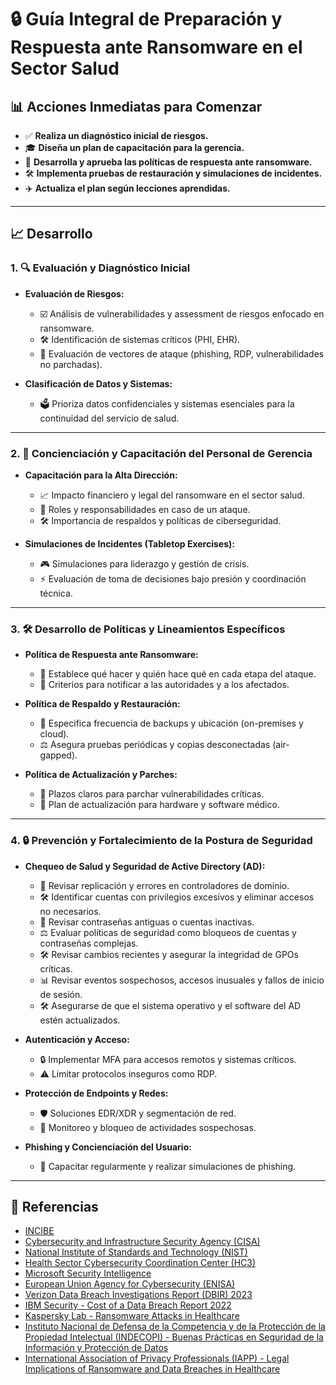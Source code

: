 # 🔒 Guía Integral de Preparación y Respuesta ante Ransomware en el Sector Salud

## 📊 Acciones Inmediatas para Comenzar
- ✅ **Realiza un diagnóstico inicial de riesgos.**
- 🎓 **Diseña un plan de capacitación para la gerencia.**
- 📜 **Desarrolla y aprueba las políticas de respuesta ante ransomware.**
- 🛠️ **Implementa pruebas de restauración y simulaciones de incidentes.**
- ✈️ **Actualiza el plan según lecciones aprendidas.**

---

## 📈 Desarrollo

### 1. 🔍 Evaluación y Diagnóstico Inicial
- **Evaluación de Riesgos:**
  - ☑️ Análisis de vulnerabilidades y assessment de riesgos enfocado en ransomware.
  - 🛠️ Identificación de sistemas críticos (PHI, EHR).
  - 🔔 Evaluación de vectores de ataque (phishing, RDP, vulnerabilidades no parchadas).

- **Clasificación de Datos y Sistemas:**
  - 🗳️ Prioriza datos confidenciales y sistemas esenciales para la continuidad del servicio de salud.

---

### 2. 📝 Concienciación y Capacitación del Personal de Gerencia
- **Capacitación para la Alta Dirección:**
  - 📈 Impacto financiero y legal del ransomware en el sector salud.
  - 🔑 Roles y responsabilidades en caso de un ataque.
  - 🛠️ Importancia de respaldos y políticas de ciberseguridad.

- **Simulaciones de Incidentes (Tabletop Exercises):**
  - 🎮 Simulaciones para liderazgo y gestión de crisis.
  - ⚡️ Evaluación de toma de decisiones bajo presión y coordinación técnica.

---

### 3. 🛠️ Desarrollo de Políticas y Lineamientos Específicos
- **Política de Respuesta ante Ransomware:**
  - 📆 Establece qué hacer y quién hace qué en cada etapa del ataque.
  - 📝 Criterios para notificar a las autoridades y a los afectados.

- **Política de Respaldo y Restauración:**
  - 💾 Especifica frecuencia de backups y ubicación (on-premises y cloud).
  - ⚖️ Asegura pruebas periódicas y copias desconectadas (air-gapped).

- **Política de Actualización y Parches:**
  - 🌟 Plazos claros para parchar vulnerabilidades críticas.
  - 🔧 Plan de actualización para hardware y software médico.

---

### 4. 🔒 Prevención y Fortalecimiento de la Postura de Seguridad

- **Chequeo de Salud y Seguridad de Active Directory (AD):**
  - 🔎 Revisar replicación y errores en controladores de dominio.
  - 🛠️ Identificar cuentas con privilegios excesivos y eliminar accesos no necesarios.
  - 🔐 Revisar contraseñas antiguas o cuentas inactivas.
  - ⚖️ Evaluar políticas de seguridad como bloqueos de cuentas y contraseñas complejas.
  - 🛠️ Revisar cambios recientes y asegurar la integridad de GPOs críticas.
  - 📊 Revisar eventos sospechosos, accesos inusuales y fallos de inicio de sesión.
  - 🛠️ Asegurarse de que el sistema operativo y el software del AD estén actualizados.

- **Autenticación y Acceso:**
  - 🔒 Implementar MFA para accesos remotos y sistemas críticos.
  - ⚠️ Limitar protocolos inseguros como RDP.

- **Protección de Endpoints y Redes:**
  - 🛡️ Soluciones EDR/XDR y segmentación de red.
  - 📶 Monitoreo y bloqueo de actividades sospechosas.

- **Phishing y Concienciación del Usuario:**
  - 💼 Capacitar regularmente y realizar simulaciones de phishing.

---

## 📃 Referencias

- [INCIBE](./docs/guia_ransomware.pdf)
- [Cybersecurity and Infrastructure Security Agency (CISA)](https://www.cisa.gov/sites/default/files/publications/CISA_MS-ISAC_Ransomware_Guide_S508C.pdf)
- [National Institute of Standards and Technology (NIST)](https://csrc.nist.gov/publications/detail/sp/1800-26/final)
- [Health Sector Cybersecurity Coordination Center (HC3)](https://www.hhs.gov/sites/default/files/ransomware-trends-2021.pdf)
- [Microsoft Security Intelligence](https://www.microsoft.com/security/blog)
- [European Union Agency for Cybersecurity (ENISA)](https://www.enisa.europa.eu/publications/threat-landscape-for-ransomware-attacks)
- [Verizon Data Breach Investigations Report (DBIR) 2023](https://www.verizon.com/business/resources/reports/dbir/)
- [IBM Security - Cost of a Data Breach Report 2022](https://www.ibm.com/security/data-breach)
- [Kaspersky Lab - Ransomware Attacks in Healthcare](https://www.kaspersky.com/resource-center/threats/ransomware)
- [Instituto Nacional de Defensa de la Competencia y de la Protección de la Propiedad Intelectual (INDECOPI) - Buenas Prácticas en Seguridad de la Información y Protección de Datos](https://www.indecopi.gob.pe/)
- [International Association of Privacy Professionals (IAPP) - Legal Implications of Ransomware and Data Breaches in Healthcare](https://iapp.org/)

